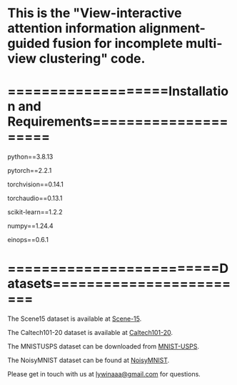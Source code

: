 # This is the "View-interactive attention information alignment-guided fusion for incomplete multi-view clustering" code.



# ===================Installation and Requirements=====================

python==3.8.13

pytorch==2.2.1

torchvision==0.14.1

torchaudio==0.13.1

scikit-learn==1.2.2

numpy==1.24.4

einops==0.6.1

# =========================Datasets========================

The Scene15 dataset is available at [Scene-15](https://github.com/QinghaiZheng1992/Code-for-UGLTL/blob/master/dataset/scene15.mat).

The Caltech101-20 dataset is available at [Caltech101-20](https://github.com/wangsiwei2010/FPMVS-CAG/blob/0bb9c52cb10b36215995db54cb6b5b2ab19d7bcc/0-dataset/Caltech101-20.mat).

The MNISTUSPS dataset can be downloaded from [MNIST-USPS](https://github.com/YangSkywalker/L1-MvDA-VC/blob/main/Data/MNIST-USPS.mat). 

The NoisyMNIST dataset can be found at [NoisyMNIST](https://github.com/fariba87/noisyMNIST/tree/main/noisyMNIST/noisyMNIST).

Please get in touch with us at lywinaaa@gmail.com for questions.
